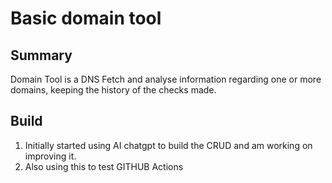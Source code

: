 # Basic domain tool

## Summary

Domain Tool is a DNS Fetch and analyse information regarding one or more domains, keeping the history of the checks made.

## Build
1. Initially started using AI chatgpt to build the CRUD and am working on improving it.
2. Also using this to test GITHUB Actions


